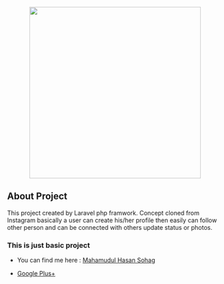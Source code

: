 <p align="center"><img src="https://res.cloudinary.com/dtfbvvkyp/image/upload/v1566331377/laravel-logolockup-cmyk-red.svg" width="400"></p>



## About Project

This project created by Laravel php framwork. Concept cloned from Instagram basically a user can create his/her profile then easily can follow other person and can be connected with others update status or photos.

### This is just basic project

* You can find me here : [Mahamudul Hasan Sohag](https://facebook.com/mhsohag11)

* [Google Plus+](mhsohag11@gmail.com)




